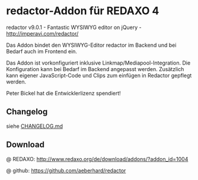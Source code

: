 redactor-Addon für REDAXO 4
===========================

redactor v9.0.1 - Fantastic WYSIWYG editor on jQuery - http://imperavi.com/redactor/

Das Addon bindet den WYSIWYG-Editor redactor im Backend und bei Bedarf auch im Frontend ein.

Das Addon ist vorkonfiguriert inklusive Linkmap/Mediapool-Integration. Die Konfiguration
kann bei Bedarf im Backend angepasst werden. Zusätzlich kann eigener JavaScript-Code und Clips zum
einfügen in Redactor gepflegt werden.


Peter Bickel hat die Entwicklerlizenz spendiert!


Changelog
---------

siehe [CHANGELOG.md](CHANGELOG.md)


Download
--------

@ REDAXO: http://www.redaxo.org/de/download/addons/?addon_id=1004

@ github: https://github.com/aeberhard/redactor
